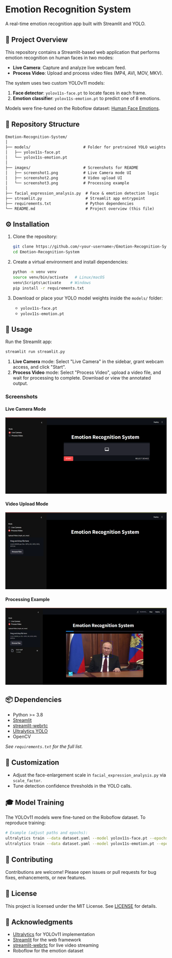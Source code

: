 # Emotion Recognition System

A real-time emotion recognition app built with Streamlit and YOLO.

## 🚀 Project Overview

This repository contains a Streamlit-based web application that performs emotion recognition on human faces in two modes:

* **Live Camera**: Capture and analyze live webcam feed.
* **Process Video**: Upload and process video files (MP4, AVI, MOV, MKV).

The system uses two custom YOLOv11 models:

1. **Face detector**: `yolov11s-face.pt` to locate faces in each frame.
2. **Emotion classifier**: `yolov11s-emotion.pt` to predict one of 8 emotions.

Models were fine-tuned on the Roboflow dataset: [Human Face Emotions](https://universe.roboflow.com/emotions-dectection/human-face-emotions/dataset/28).

## 📁 Repository Structure

```
Emotion-Recognition-System/
│
├── models/                       # Folder for pretrained YOLO weights
│   ├── yolov11s-face.pt
│   └── yolov11s-emotion.pt
│
├── images/                       # Screenshots for README
│   ├── screenshot1.png           # Live Camera mode UI
│   ├── screenshot2.png           # Video upload UI
│   └── screenshot3.png           # Processing example
│
├── facial_expression_analysis.py  # Face & emotion detection logic
├── streamlit.py                   # Streamlit app entrypoint
├── requirements.txt               # Python dependencies
└── README.md                      # Project overview (this file)
```

## ⚙️ Installation

1. Clone the repository:

   ```bash
   git clone https://github.com/<your-username>/Emotion-Recognition-System.git
   cd Emotion-Recognition-System
   ```

2. Create a virtual environment and install dependencies:

   ```bash
   python -m venv venv
   source venv/bin/activate   # Linux/macOS
   venv\Scripts\activate    # Windows
   pip install -r requirements.txt
   ```

3. Download or place your YOLO model weights inside the `models/` folder:

   * `yolov11s-face.pt`
   * `yolov11s-emotion.pt`

## 🚀 Usage

Run the Streamlit app:

```bash
streamlit run streamlit.py
```

1. **Live Camera** mode: Select "Live Camera" in the sidebar, grant webcam access, and click "Start".
2. **Process Video** mode: Select "Process Video", upload a video file, and wait for processing to complete. Download or view the annotated output.

### Screenshots

#### Live Camera Mode

![Live Camera Mode](images/screenshot_1.png)

#### Video Upload Mode

![Video Upload Mode](images/screenshot_2.png)

#### Processing Example

![Processing a Video](images/screenshot_3.png)

## 📦 Dependencies

* Python >= 3.8
* [Streamlit](https://streamlit.io/)
* [streamlit-webrtc](https://github.com/whitphx/streamlit-webrtc)
* [Ultralytics YOLO](https://github.com/ultralytics/ultralytics)
* OpenCV

*See `requirements.txt` for the full list.*

## 🔧 Customization

* Adjust the face-enlargement scale in `facial_expression_analysis.py` via `scale_factor`.
* Tune detection confidence thresholds in the YOLO calls.

## 🎓 Model Training

The YOLOv11 models were fine-tuned on the Roboflow dataset. To reproduce training:

```bash
# Example (adjust paths and epochs):
ultralytics train --data dataset.yaml --model yolov11s-face.pt --epochs 50
ultralytics train --data dataset.yaml --model yolov11s-emotion.pt --epochs 50
```

## 🤝 Contributing

Contributions are welcome! Please open issues or pull requests for bug fixes, enhancements, or new features.

## 📜 License

This project is licensed under the MIT License. See [LICENSE](LICENSE) for details.

## 🙏 Acknowledgments

* [Ultralytics](https://github.com/ultralytics) for YOLOv11 implementation
* [Streamlit](https://streamlit.io/) for the web framework
* [streamlit-webrtc](https://github.com/whitphx/streamlit-webrtc) for live video streaming
* Roboflow for the emotion dataset
